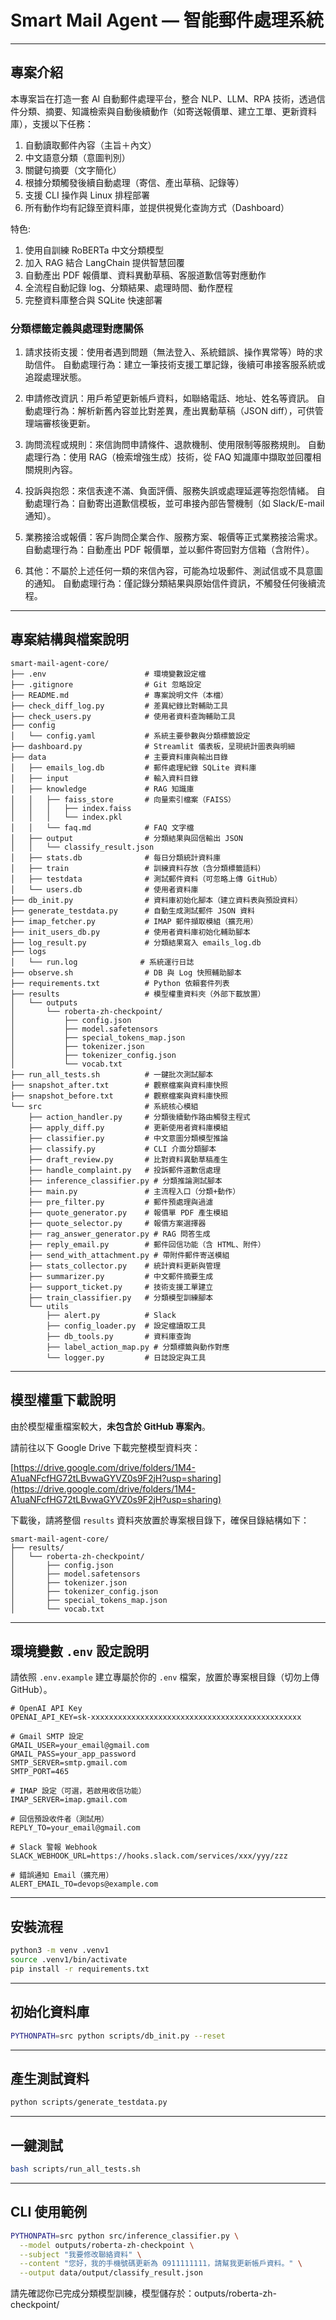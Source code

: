 # Smart Mail Agent — 智能郵件處理系統

---

## 專案介紹

本專案旨在打造一套 AI 自動郵件處理平台，整合 NLP、LLM、RPA 技術，透過信件分類、摘要、知識檢索與自動後續動作（如寄送報價單、建立工單、更新資料庫），支援以下任務：
1. 自動讀取郵件內容（主旨＋內文）
2. 中文語意分類（意圖判別）
3. 關鍵句摘要（文字簡化）
4. 根據分類觸發後續自動處理（寄信、產出草稿、記錄等）
5. 支援 CLI 操作與 Linux 排程部署
6. 所有動作均有記錄至資料庫，並提供視覺化查詢方式（Dashboard）

特色:
1. 使用自訓練 RoBERTa 中文分類模型
2. 加入 RAG 結合 LangChain 提供智慧回覆
3. 自動產出 PDF 報價單、資料異動草稿、客服道歉信等對應動作
4. 全流程自動記錄 log、分類結果、處理時間、動作歷程
5. 完整資料庫整合與 SQLite 快速部署

### 分類標籤定義與處理對應關係

1. 請求技術支援：使用者遇到問題（無法登入、系統錯誤、操作異常等）時的求助信件。
自動處理行為：建立一筆技術支援工單記錄，後續可串接客服系統或追蹤處理狀態。

2. 申請修改資訊：用戶希望更新帳戶資料，如聯絡電話、地址、姓名等資訊。
自動處理行為：解析新舊內容並比對差異，產出異動草稿（JSON diff），可供管理端審核後更新。

3. 詢問流程或規則：來信詢問申請條件、退款機制、使用限制等服務規則。
自動處理行為：使用 RAG（檢索增強生成）技術，從 FAQ 知識庫中擷取並回覆相關規則內容。

4. 投訴與抱怨：來信表達不滿、負面評價、服務失誤或處理延遲等抱怨情緒。
自動處理行為：自動寄出道歉信模板，並可串接內部告警機制（如 Slack/E-mail 通知）。

5. 業務接洽或報價：客戶詢問企業合作、服務方案、報價等正式業務接洽需求。
自動處理行為：自動產出 PDF 報價單，並以郵件寄回對方信箱（含附件）。

6. 其他：不屬於上述任何一類的來信內容，可能為垃圾郵件、測試信或不具意圖的通知。
自動處理行為：僅記錄分類結果與原始信件資訊，不觸發任何後續流程。

---

## 專案結構與檔案說明
```
smart-mail-agent-core/
├── .env                      # 環境變數設定檔
├── .gitignore                # Git 忽略設定
├── README.md                 # 專案說明文件（本檔）
├── check_diff_log.py         # 差異紀錄比對輔助工具
├── check_users.py            # 使用者資料查詢輔助工具
├── config
│   └── config.yaml           # 系統主要參數與分類標籤設定
├── dashboard.py              # Streamlit 儀表板，呈現統計圖表與明細
├── data                      # 主要資料庫與輸出目錄
│   ├── emails_log.db         # 郵件處理紀錄 SQLite 資料庫
│   ├── input                 # 輸入資料目錄
│   ├── knowledge             # RAG 知識庫
│   │   ├── faiss_store       # 向量索引檔案（FAISS）
│   │   │   ├── index.faiss
│   │   │   └── index.pkl
│   │   └── faq.md            # FAQ 文字檔
│   ├── output                # 分類結果與回信輸出 JSON
│   │   └── classify_result.json
│   ├── stats.db              # 每日分類統計資料庫
│   ├── train                 # 訓練資料存放（含分類標籤語料）
│   ├── testdata              # 測試郵件資料（可忽略上傳 GitHub）
│   └── users.db              # 使用者資料庫
├── db_init.py                # 資料庫初始化腳本（建立資料表與預設資料）
├── generate_testdata.py      # 自動生成測試郵件 JSON 資料
├── imap_fetcher.py           # IMAP 郵件擷取模組（擴充用）
├── init_users_db.py          # 使用者資料庫初始化輔助腳本
├── log_result.py             # 分類結果寫入 emails_log.db
├── logs
│   └── run.log              # 系統運行日誌
├── observe.sh                # DB 與 Log 快照輔助腳本
├── requirements.txt          # Python 依賴套件列表
├── results                   # 模型權重資料夾（外部下載放置）
│   └── outputs
│       └── roberta-zh-checkpoint/
│           ├── config.json
│           ├── model.safetensors
│           ├── special_tokens_map.json
│           ├── tokenizer.json
│           ├── tokenizer_config.json
│           └── vocab.txt
├── run_all_tests.sh          # 一鍵批次測試腳本
├── snapshot_after.txt        # 觀察檔案與資料庫快照
├── snapshot_before.txt       # 觀察檔案與資料庫快照
└── src                       # 系統核心模組
    ├── action_handler.py     # 分類後續動作路由觸發主程式
    ├── apply_diff.py         # 更新使用者資料庫模組
    ├── classifier.py         # 中文意圖分類模型推論
    ├── classify.py           # CLI 介面分類腳本
    ├── draft_review.py       # 比對資料異動草稿產生
    ├── handle_complaint.py   # 投訴郵件道歉信處理
    ├── inference_classifier.py # 分類推論測試腳本
    ├── main.py               # 主流程入口（分類+動作）
    ├── pre_filter.py         # 郵件預處理與過濾
    ├── quote_generator.py    # 報價單 PDF 產生模組
    ├── quote_selector.py     # 報價方案選擇器
    ├── rag_answer_generator.py # RAG 問答生成
    ├── reply_email.py        # 郵件回信功能（含 HTML、附件）
    ├── send_with_attachment.py # 帶附件郵件寄送模組
    ├── stats_collector.py    # 統計資料更新與管理
    ├── summarizer.py         # 中文郵件摘要生成
    ├── support_ticket.py     # 技術支援工單建立
    ├── train_classifier.py   # 分類模型訓練腳本
    └── utils
        ├── alert.py          # Slack
        ├── config_loader.py  # 設定檔讀取工具
        ├── db_tools.py       # 資料庫查詢
        ├── label_action_map.py # 分類標籤與動作對應
        └── logger.py         # 日誌設定與工具
```
---

## 模型權重下載說明

由於模型權重檔案較大，**未包含於 GitHub 專案內**。

請前往以下 Google Drive 下載完整模型資料夾：

[https://drive.google.com/drive/folders/1M4-A1uaNFcfHG72tLBvwaGYVZ0s9F2jH?usp=sharing](https://drive.google.com/drive/folders/1M4-A1uaNFcfHG72tLBvwaGYVZ0s9F2jH?usp=sharing)

下載後，請將整個 `results` 資料夾放置於專案根目錄下，確保目錄結構如下：

```
smart-mail-agent-core/
├── results/
│   └── roberta-zh-checkpoint/
│       ├── config.json
│       ├── model.safetensors
│       ├── tokenizer.json
│       ├── tokenizer_config.json
│       ├── special_tokens_map.json
│       └── vocab.txt
```

---

## 環境變數 `.env` 設定說明

請依照 `.env.example` 建立專屬於你的 `.env` 檔案，放置於專案根目錄（切勿上傳 GitHub）。

```dotenv
# OpenAI API Key
OPENAI_API_KEY=sk-xxxxxxxxxxxxxxxxxxxxxxxxxxxxxxxxxxxxxxxxxxxxxxx

# Gmail SMTP 設定
GMAIL_USER=your_email@gmail.com
GMAIL_PASS=your_app_password
SMTP_SERVER=smtp.gmail.com
SMTP_PORT=465

# IMAP 設定（可選，若啟用收信功能）
IMAP_SERVER=imap.gmail.com

# 回信預設收件者（測試用）
REPLY_TO=your_email@gmail.com

# Slack 警報 Webhook
SLACK_WEBHOOK_URL=https://hooks.slack.com/services/xxx/yyy/zzz

# 錯誤通知 Email（擴充用）
ALERT_EMAIL_TO=devops@example.com
```

---

## 安裝流程

```bash
python3 -m venv .venv1
source .venv1/bin/activate
pip install -r requirements.txt
```

---

## 初始化資料庫

```bash
PYTHONPATH=src python scripts/db_init.py --reset
```

---

## 產生測試資料

```bash
python scripts/generate_testdata.py
```

---

## 一鍵測試

```bash
bash scripts/run_all_tests.sh
```

---

## CLI 使用範例

```bash
PYTHONPATH=src python src/inference_classifier.py \
  --model outputs/roberta-zh-checkpoint \
  --subject "我要修改聯絡資料" \
  --content "您好，我的手機號碼更新為 0911111111，請幫我更新帳戶資料。" \
  --output data/output/classify_result.json
```
請先確認你已完成分類模型訓練，模型儲存於：outputs/roberta-zh-checkpoint/
